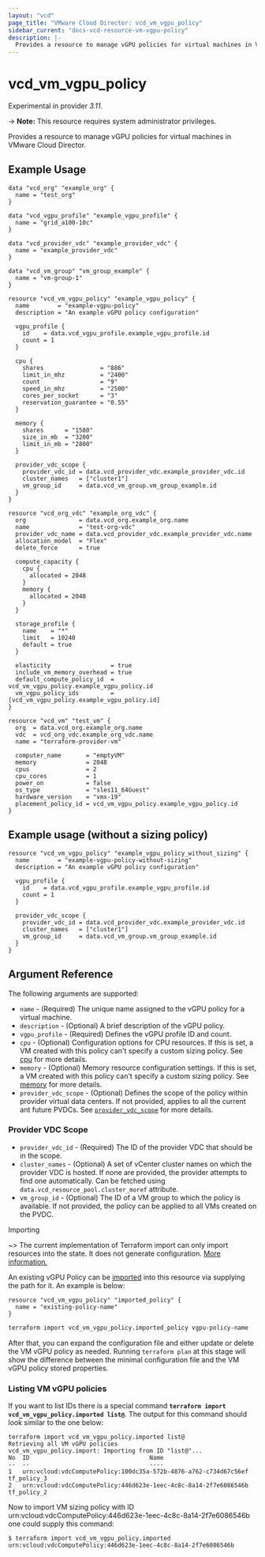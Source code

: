```yaml
---
layout: "vcd"
page_title: "VMware Cloud Director: vcd_vm_vgpu_policy"
sidebar_current: "docs-vcd-resource-vm-vgpu-policy"
description: |-
  Provides a resource to manage vGPU policies for virtual machines in VMware Cloud Director.
---
```


# vcd\_vm\_vgpu\_policy

Experimental in provider *3.11*.

-> **Note:** This resource requires system administrator privileges.

Provides a resource to manage vGPU policies for virtual machines in VMware Cloud Director.

## Example Usage

```hcl
data "vcd_org" "example_org" {
  name = "test_org"
}

data "vcd_vgpu_profile" "example_vgpu_profile" {
  name = "grid_a100-10c"
}

data "vcd_provider_vdc" "example_provider_vdc" {
  name = "example_provider_vdc"
}

data "vcd_vm_group" "vm_group_example" {
  name = "vm-group-1"
}

resource "vcd_vm_vgpu_policy" "example_vgpu_policy" {
  name        = "example-vgpu-policy"
  description = "An example vGPU policy configuration"

  vgpu_profile {
    id    = data.vcd_vgpu_profile.example_vgpu_profile.id
    count = 1
  }

  cpu {
    shares                = "886"
    limit_in_mhz          = "2400"
    count                 = "9"
    speed_in_mhz          = "2500"
    cores_per_socket      = "3"
    reservation_guarantee = "0.55"
  }

  memory {
    shares      = "1580"
    size_in_mb  = "3200"
    limit_in_mb = "2800"
  }

  provider_vdc_scope {
    provider_vdc_id = data.vcd_provider_vdc.example_provider_vdc.id
    cluster_names   = ["cluster1"]
    vm_group_id     = data.vcd_vm_group.vm_group_example.id
  }
}

resource "vcd_org_vdc" "example_org_vdc" {
  org               = data.vcd_org.example_org.name
  name              = "test-org-vdc"
  provider_vdc_name = data.vcd_provider_vdc.example_provider_vdc.name
  allocation_model  = "Flex"
  delete_force      = true

  compute_capacity {
    cpu {
      allocated = 2048
    }
    memory {
      allocated = 2048
    }
  }

  storage_profile {
    name    = "*"
    limit   = 10240
    default = true
  }

  elasticity                 = true
  include_vm_memory_overhead = true
  default_compute_policy_id  = vcd_vm_vgpu_policy.example_vgpu_policy.id
  vm_vgpu_policy_ids         = [vcd_vm_vgpu_policy.example_vgpu_policy.id]
}

resource "vcd_vm" "test_vm" {
  org  = data.vcd_org.example_org.name
  vdc  = vcd_org_vdc.example_org_vdc.name
  name = "terraform-provider-vm"

  computer_name       = "emptyVM"
  memory              = 2048
  cpus                = 2
  cpu_cores           = 1
  power_on            = false
  os_type             = "sles11_64Guest"
  hardware_version    = "vmx-19"
  placement_policy_id = vcd_vm_vgpu_policy.example_vgpu_policy.id
}
```

## Example usage (without a sizing policy)

```hcl
resource "vcd_vm_vgpu_policy" "example_vgpu_policy_without_sizing" {
  name        = "example-vgpu-policy-without-sizing"
  description = "An example vGPU policy configuration"

  vgpu_profile {
    id    = data.vcd_vgpu_profile.example_vgpu_profile.id
    count = 1
  }

  provider_vdc_scope {
    provider_vdc_id = data.vcd_provider_vdc.example_provider_vdc.id
    cluster_names   = ["cluster1"]
    vm_group_id     = data.vcd_vm_group.vm_group_example.id
  }
}
```

## Argument Reference

The following arguments are supported:

* `name` - (Required) The unique name assigned to the vGPU policy for a virtual machine.
* `description` - (Optional) A brief description of the vGPU policy.
* `vgpu_profile` - (Required) Defines the vGPU profile ID and count. 
* `cpu` - (Optional) Configuration options for CPU resources. If this is set, 
  a VM created with this policy can't specify a custom sizing policy. See [cpu] for more details.
* `memory` - (Optional) Memory resource configuration settings. If this is set, 
  a VM created with this policy can't specify a custom sizing policy. See [memory] for more details.
* `provider_vdc_scope` - (Optional) Defines the scope of the policy within 
  provider virtual data centers. If not provided, applies to all the current ant future PVDCs.
  See [`provider_vdc_scope`](#provider-vdc-scope) for more details.

### Provider VDC Scope
* `provider_vdc_id` - (Required) The ID of the provider VDC that should be in the scope.
* `cluster_names` - (Optional) A set of vCenter cluster names on which the provider VDC is hosted. 
  If none are provided, the provider attempts to find one automatically. Can be fetched using `data.vcd_resource_pool.cluster_moref` attribute.
* `vm_group_id` - (Optional) The ID of a VM group to which the policy is available. If not provided, the policy can be applied to all VMs created
  on the PVDC.

Importing

~> The current implementation of Terraform import can only import resources into the state.
It does not generate configuration. [More information.](https://www.terraform.io/docs/import/)

An existing vGPU Policy can be [imported][docs-import] into this resource
via supplying the path for it. An example is below:

```hcl
resource "vcd_vm_vgpu_policy" "imported_policy" {
  name = "existing-policy-name"
}
```

```sh
terraform import vcd_vm_vgpu_policy.imported_policy vgpu-policy-name
```

After that, you can expand the configuration file and either update or delete the VM vGPU policy as needed. Running `terraform plan`
at this stage will show the difference between the minimal configuration file and the VM vGPU policy stored properties.

### Listing VM vGPU policies

If you want to list IDs there is a special command **`terraform import vcd_vm_vgpu_policy.imported list@`**. 
The output for this command should look similar to the one below:

```
terraform import vcd_vm_vgpu_policy.imported list@
Retrieving all VM vGPU policies
vcd_vm_vgpu_policy.import: Importing from ID "list@"...
No	ID									Name	
--	--									----	
1	urn:vcloud:vdcComputePolicy:100dc35a-572b-4876-a762-c734d67c56ef	tf_policy_3
2	urn:vcloud:vdcComputePolicy:446d623e-1eec-4c8c-8a14-2f7e6086546b	tf_policy_2

```

Now to import VM sizing policy with ID urn:vcloud:vdcComputePolicy:446d623e-1eec-4c8c-8a14-2f7e6086546b one could supply this command:

```shell
$ terraform import vcd_vm_vgpu_policy.imported urn:vcloud:vdcComputePolicy:446d623e-1eec-4c8c-8a14-2f7e6086546b
```

[docs-import]:https://www.terraform.io/docs/import/
[cpu]:/providers/vmware/vcd/latest/docs/resources/vm_sizing_policy#cpu
[memory]:/providers/vmware/vcd/latest/docs/resources/vm_sizing_policy#memory

